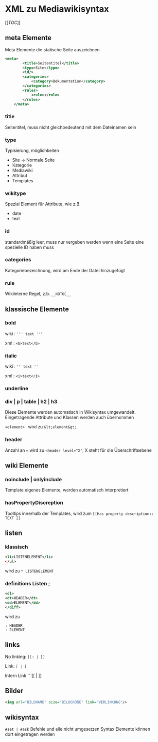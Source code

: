 # XML zu Mediawikisyntax
[[_TOC_]]
## meta Elemente
Meta Elemente die statische Seite auszeichnen
```xml
<meta>
        <title>Seitentitel</title>
        <type>Site</type>
        <id/>
        <categories>
            <category>Dokumentation</category>
        </categories>
        <rules>
            <rule></rule>
        </rules>
    </meta>
```
### title
Seitentitel, muss nicht gleichbedeutend mit dem Dateinamen sein
### type
Typisierung, möglichkeiten
* Site -> Normale Seite
* Kategorie 
* Mediawiki
* Attribut
* Templates

### wikitype
Spezial Element für Attribute, wie z.B.
* date
* text

### id
standardmäßig leer, muss nur vergeben werden wenn eine Seite eine spezielle ID haben muss
### categories
Kategoriebezeichnung, wird am Ende der Datei hinzugefügt
### rule
Wikiinterne Regel, z.b. ```__NOTOC__```


## klassische Elemente
### bold
wiki : ```''' text '''```

xml : ```<b>text</b> ```
### italic
wiki : ```'' text ''```

xml : ```<i>text</i> ```

### underline
### div | p | table | h2 | h3
Diese Elemente werden automatisch in Wikisyntax umgewandelt.
Eingetragende Attribute und Klassen werden auch übernommen

```<element> ``` wird zu  ```&lt;element&gt; ```

### header
Anzahl an ```=``` wird zu ```<header level="X"```, X steht für die Überschriftsebene

## wiki Elemente
### noinclude | onlyinclude
Template eigenes Elemente, werden automatisch interpretiert
### hasPropertyDiscreption
Tooltips innerhalb der Templates, wird zum  ```[[Has property description:: TEXT ]] ```

## listen
### klassisch 
 ```xml <ul>
 <li>LISTENELEMENT</li>
</ul>
 ```
wird zu 
  ``` * LISTENELEMENT ```
### definitions Listen ;
 ```xml 
 <dl>
<dt>HEADER</dt>
<dd>ELEMENT</dd>
</diff>
  ```
wird zu  
 ```
 ; HEADER
 : ELEMENT 
  ```  
## links
No linking: ```[[: | ]]```

Link: ```[ | ] ```

Intern Link ```[[ | ]]

## Bilder
```xml 
<img url="BILDNAME" size="BILDGRÖßE" link="VERLINKUNG"/> 
```

## wikisyntax
``` #set | #ask ``` Befehle und alle nicht umgesetzen Syntax Elemente können dort eingetragen werden
